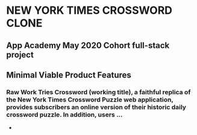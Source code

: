 # NEW YORK TIMES CROSSWORD CLONE
## App Academy May 2020 Cohort full-stack project

## Minimal Viable Product Features

### Raw Work Tries Crossword (working title), a faithful replica of the New York Times Crossword Puzzle web application, provides subscribers an online version of their historic daily crossword puzzle. In addition, users ...
 
* 